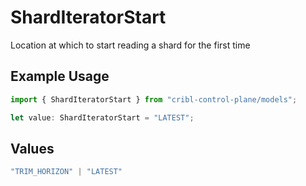 # ShardIteratorStart

Location at which to start reading a shard for the first time

## Example Usage

```typescript
import { ShardIteratorStart } from "cribl-control-plane/models";

let value: ShardIteratorStart = "LATEST";
```

## Values

```typescript
"TRIM_HORIZON" | "LATEST"
```